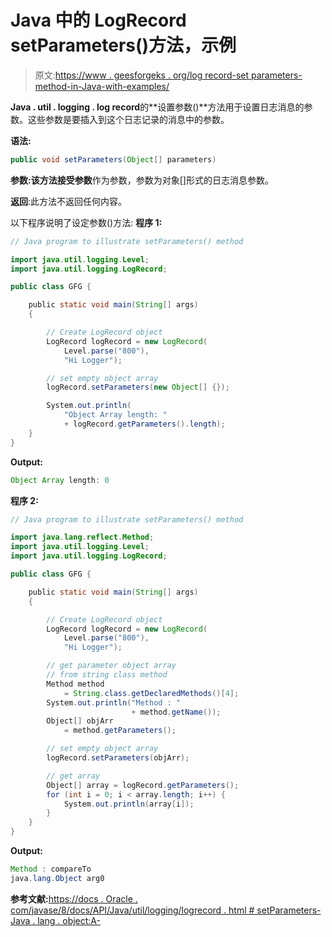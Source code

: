 # Java 中的 LogRecord setParameters()方法，示例

> 原文:[https://www . geesforgeks . org/log record-set parameters-method-in-Java-with-examples/](https://www.geeksforgeeks.org/logrecord-setparameters-method-in-java-with-examples/)

**Java . util . logging . log record**的**设置参数()**方法用于设置日志消息的参数。这些参数是要插入到这个日志记录的消息中的参数。

**语法:**

```java
public void setParameters(Object[] parameters)

```

**参数:**该方法接受**参数**作为参数，参数为对象[]形式的日志消息参数。

**返回**:此方法不返回任何内容。

以下程序说明了设定参数()方法:
**程序 1:**

```java
// Java program to illustrate setParameters() method

import java.util.logging.Level;
import java.util.logging.LogRecord;

public class GFG {

    public static void main(String[] args)
    {

        // Create LogRecord object
        LogRecord logRecord = new LogRecord(
            Level.parse("800"),
            "Hi Logger");

        // set empty object array
        logRecord.setParameters(new Object[] {});

        System.out.println(
            "Object Array length: "
            + logRecord.getParameters().length);
    }
}
```

**Output:**

```java
Object Array length: 0

```

**程序 2:**

```java
// Java program to illustrate setParameters() method

import java.lang.reflect.Method;
import java.util.logging.Level;
import java.util.logging.LogRecord;

public class GFG {

    public static void main(String[] args)
    {

        // Create LogRecord object
        LogRecord logRecord = new LogRecord(
            Level.parse("800"),
            "Hi Logger");

        // get parameter object array
        // from string class method
        Method method
            = String.class.getDeclaredMethods()[4];
        System.out.println("Method : "
                           + method.getName());
        Object[] objArr
            = method.getParameters();

        // set empty object array
        logRecord.setParameters(objArr);

        // get array
        Object[] array = logRecord.getParameters();
        for (int i = 0; i < array.length; i++) {
            System.out.println(array[i]);
        }
    }
}
```

**Output:**

```java
Method : compareTo
java.lang.Object arg0

```

**参考文献:**[https://docs . Oracle . com/javase/8/docs/API/Java/util/logging/logrecord . html # setParameters-Java . lang . object:A-](https://docs.oracle.com/javase/8/docs/api/java/util/logging/LogRecord.html#setParameters-java.lang.Object:A-)